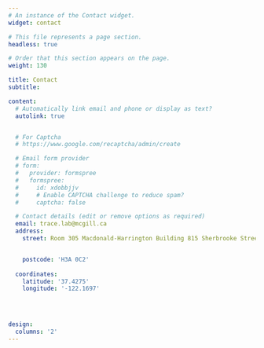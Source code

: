 ```yaml
---
# An instance of the Contact widget.
widget: contact

# This file represents a page section.
headless: true

# Order that this section appears on the page.
weight: 130

title: Contact
subtitle:

content:
  # Automatically link email and phone or display as text?
  autolink: true


  # For Captcha
  # https://www.google.com/recaptcha/admin/create

  # Email form provider
  # form:
  #   provider: formspree
  #   formspree: 
  #     id: xdobbjjv
  #     # Enable CAPTCHA challenge to reduce spam?
  #     captcha: false

  # Contact details (edit or remove options as required)
  email: trace.lab@mcgill.ca
  address:
    street: Room 305 Macdonald-Harrington Building 815 Sherbrooke Street West Montreal, Quebec


    postcode: 'H3A 0C2'
   
  coordinates:
    latitude: '37.4275'
    longitude: '-122.1697'

  
 

design:
  columns: '2'
---
```

